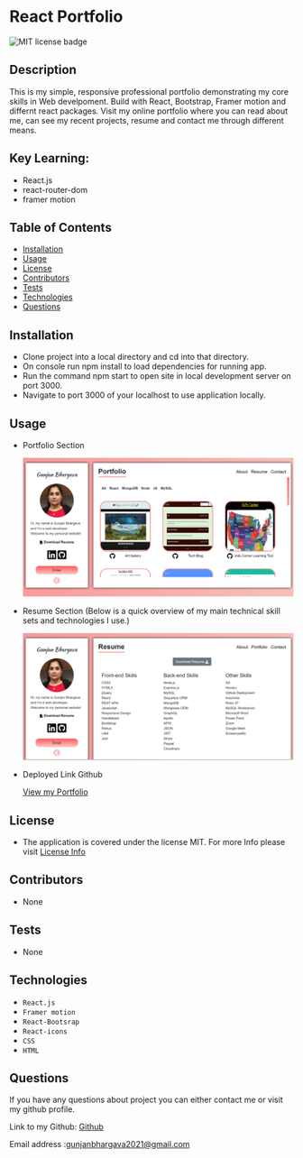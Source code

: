 # React Portfolio

![MIT license badge](https://img.shields.io/badge/license-MIT-green)

## Description

This is my simple, responsive professional portfolio demonstrating my core skills in Web develpoment. Build with React, Bootstrap, Framer motion and differnt react packages.
Visit my online portfolio where you can read about me, can see my recent projects, resume and contact me through different means.

## Key Learning:

- React.js
- react-router-dom
- framer motion

## Table of Contents

- [Installation](#Installation)
- [Usage](#Usage)
- [License](#License)
- [Contributors](#Contributors)
- [Tests](#Tests)
- [Technologies](#Technologies)
- [Questions](#Questions)

## Installation

- Clone project into a local directory and cd into that directory.
- On console run npm install to load dependencies for running app.
- Run the command npm start to open site in local development server on port 3000.
- Navigate to port 3000 of your localhost to use application locally.

## Usage

- Portfolio Section

  ![CLI](./assets/images/projectpage.png)

- Resume Section (Below is a quick overview of my main technical skill sets and technologies I use.)

  ![CLI](./assets/images/resumepage.png)

- Deployed Link Github

  [View my Portfolio](https://gunjanb.github.io/React-Portfolio)

## License

- The application is covered under the license MIT. For more Info please visit [License Info](https://opensource.org/licenses/MIT)

## Contributors

- None

## Tests

- None

## Technologies

- `React.js`
- `Framer motion`
- `React-Bootsrap`
- `React-icons`
- `CSS`
- `HTML`

## Questions

If you have any questions about project you can either contact me or visit my github profile.

Link to my Github: [Github](https://github.com/gunjanb)

Email address :[gunjanbhargava2021@gmail.com](mailto:gunjanbhargava2021@gmail.com)
